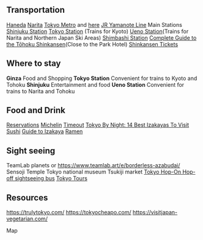 
## Transportation

[Haneda](https://tokyocheapo.com/travel/transport/cheapest-transport-haneda-airport/)
[Narita](https://www.japan-guide.com/e/e6402.html)
[Tokyo Metro](https://www.tokyometro.jp/en/index.html) and [here](https://www.greenandturquoise.com/tokyo-subway-your-essential-guide-to-tokyos-public-transport/#:~:text=Trains%20and%20subways%20in%20Tokyo,morning%20and%20late%20at%20night.)
[JR Yamanote Line](https://www.japan-guide.com/e/e2370.html)
Main Stations
	[Shinjuku Station](https://www.shinjukustation.com/)
	[Tokyo Station](http://www.tokyostationcity.com/en/) (Trains for Kyoto)
	[Ueno Station](https://www.uenostation.com/)(Trains for Narita and Northern Japan Ski Areas)
	[Shimbashi Station](https://www.jrailpass.com/blog/shimbashi-station)
[Complete Guide to the Tōhoku Shinkansen](https://tokyocheapo.com/travel/transport/tohoku-shinkansen-guide/)(Close to the Park Hotel)
[Shinkansen Tickets](https://tokyocheapo.com/travel/where-to-buy-shinkansen-tickets-online-machines/)
## Where to stay

**Ginza** Food and Shopping
**Tokyo Station** Convenient for trains to Kyoto and Tohoku
**Shinjuku** Entertainment and food
**Ueno Station** Convenient for trains to Narita and Tohoku

## Food and Drink

[Reservations](https://www.tablecheck.com/en/japan)
[Michelin](https://guide.michelin.com/en/jp/tokyo-region/tokyo/restaurants)
[Timeout](https://www.timeout.com/tokyo/food-drink)
[Tokyo By Night: 14 Best Izakayas To Visit](https://www.msn.com/en-us/travel/tripideas/tokyo-by-night-14-best-izakayas-to-visit/ar-AA19eZyB)
[Sushi](https://tokyocheapo.com/food-and-drink/sushi/best-affordable-tokyo-sushi-restaurants/)
[Guide to Izakaya](https://tokyocheapo.com/food-and-drink/drinking/beginners-guide-japanese-izakaya/)
[Ramen](https://tokyocheapo.com/food-and-drink/ramen/what-is-ramen-infographic/)
## Sight seeing

TeamLab planets or https://www.teamlab.art/e/borderless-azabudai/
Sensoji Temple
Tokyo national museum
Tsukiji market
[Tokyo Hop-On Hop-off sightseeing bus](https://www.klook.com/activity/87165-sky-hop-on-hop-off-bus-tokyo/?mibextid=Zxz2cZ)
[Tokyo Tours](https://www.viator.com/Tokyo/d334-ttd)
## Resources

https://trulytokyo.com/
https://tokyocheapo.com/
https://visitjapan-vegetarian.com/

Map